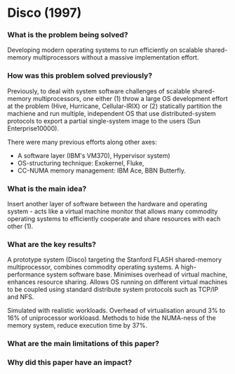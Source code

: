 # Disco (1997)

### What is the problem being solved?

Developing modern operating systems to run efficiently on scalable shared-memory multiprocessors without a massive implementation effort.

### How was this problem solved previously?

Previously, to deal with system software challenges of scalable shared-memory multiprocessors, one either (1) throw a large OS development effort at the problem (Hive, Hurricane, Cellular-IRIX) or (2) statically partition the machiene and run multiple, independent OS that use distributed-system protocols to export a partial single-system image to the users (Sun Enterprise10000).

There were many previous efforts along other axes:
- A software layer (IBM's VM370), Hypervisor system)
- OS-structuring technique: Exokernel, Fluke, 
- CC-NUMA memory management: IBM Ace, BBN Butterfly.


### What is the main idea?

Insert another layer of software between the hardware and operating system - acts like a virtual machine monitor that allows many commodity operating systems to efficiently cooperate and share resources with each other (1).


### What are the key results?

A prototype system (Disco) targeting the Stanford FLASH shared-memory multiprocessor, combines commodity operating systems. A high-performance system software base. Minimises overhead of virtual machine, enhances resource sharing. Allows OS running on different virtual machines to be coupled using standard distribute system protocols such as TCP/IP and NFS.

Simulated with realistic workloads. Overhead of virtualisation around 3% to 16% of uniprocessor workloasd. Methods to hide the NUMA-ness of the memory system, reduce execution time by 37%.

### What are the main limitations of this paper?


### Why did this paper have an impact?

